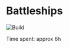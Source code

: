 ﻿# Battleships

![Build](https://github.com/maxs-rose/Battleships/actions/workflows/dotnet-desktop.yml/badge.svg)

Time spent: approx 6h
